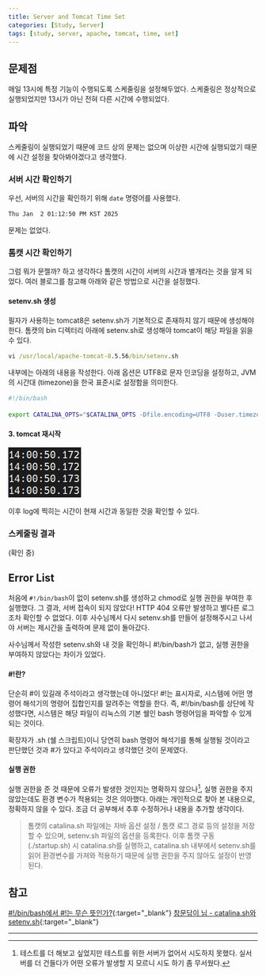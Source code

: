 ```yaml
---
title: Server and Tomcat Time Set
categories: [Study, Server]
tags: [study, server, apache, tomcat, time, set]
---
```


## 문제점

매일 13시에 특정 기능이 수행되도록 스케줄링을 설정해두었다. 스케줄링은 정상적으로 실행되었지만 13시가 아닌 전혀 다른 시간에 수행되었다.

## 파악

스케줄링이 실행되었기 때문에 코드 상의 문제는 없으며 이상한 시간에 실행되었기 때문에 시간 설정을 찾아봐야겠다고 생각했다.<br/>


### 서버 시간 확인하기

우선, 서버의 시간을 확인하기 위해 `date` 명령어를 사용했다.

```cmd
Thu Jan  2 01:12:50 PM KST 2025
```

문제는 없었다.

### 톰캣 시간 확인하기

그럼 뭐가 문젤까? 하고 생각하다 톰캣의 시간이 서버의 시간과 별개라는 것을 알게 되었다. 여러 블로그를 참고해 아래와 같은 방법으로 시간을 설정했다.

#### setenv.sh 생성

필자가 사용하는 tomcat8은 setenv.sh가 기본적으로 존재하지 않기 때문에 생성해야 한다. 톰캣의 bin 디렉터리 아래에 setenv.sh로 생성해야 tomcat이 해당 파일을 읽을 수 있다.

```cmd
vi /usr/local/apache-tomcat-8.5.56/bin/setenv.sh
```

내부에는 아래의 내용을 작성한다. 아래 옵션은 UTF8로 문자 인코딩을 설정하고, JVM의 시간대 (timezone)을 한국 표준시로 설정함을 의미한다.

```sh
#!/bin/bash

export CATALINA_OPTS="$CATALINA_OPTS -Dfile.encoding=UTF8 -Duser.timezone=GMT+9"
```

#### 3. tomcat 재시작

![time](/assets/img/post_img/blog_etc/time.png)

이후 log에 찍히는 시간이 현재 시간과 동일한 것을 확인할 수 있다.

### 스케줄링 결과

(확인 중)


## Error List

처음에 `#!/bin/bash`이 없이 setenv.sh를 생성하고 chmod로 실행 권한을 부여한 후 실행했다. 그 결과, 서버 접속이 되지 않았다! HTTP 404 오류만 발생하고 별다른 로그조차 확인할 수 없었다.
이후 사수님께서 다시 setenv.sh를 만들어 설정해주시고 나서야 서버는 제시간을 출력하며 문제 없이 돌아갔다.

사수님께서 작성한 setenv.sh와 내 것을 확인하니 #!/bin/bash가 없고, 실행 권한을 부여하지 않았다는 차이가 있었다.


#### #!란?

단순히 #이 있길래 주석이라고 생각했는데 아니었다! #!는 표시자로, 시스템에 어떤 명령어 해석기의 명령어 집합인지를 알려주는 역할을 한다. 즉, #!/bin/bash를 상단에 작성했다면, 시스템은 해당 파일이 리눅스의 기본 쉘인 bash 명령어임을 파악할 수 있게 되는 것이다.

확장자가 .sh (쉘 스크립트)이니 당연히 bash 명령어 해석기를 통해 실행될 것이라고 판단했던 것과 #가 있다고 주석이라고 생각했던 것이 문제였다.

#### 실행 권한

실행 권한을 준 것 때문에 오류가 발생한 것인지는 명확하지 않으나[^footnote], 실행 권한을 주지 않았는데도 환경 변수가 적용되는 것은 의아했다. 아래는 개인적으로 찾아 본 내용으로, 정확하지 않을 수 있다. 조금 더 공부해서 추후 수정하거나 내용을 추가할 생각이다.

> 톰캣의 catalina.sh 파일에는 자바 옵션 설정 / 톰캣 로그 경로 등의 설정을 저장할 수 있으며, setenv.sh 파일의 옵션을 등록한다. 이후 톰캣 구동 (./startup.sh) 시 catalina.sh를 실행하고, catalina.sh 내부에서 setenv.sh를 읽어 환경변수를 가져와 적용하기 때문에 실행 권한을 주지 않아도 설정이 반영된다.



## 참고

[#!/bin/bash에서 #!는 무슨 뜻인가?](https://groups.google.com/g/han.comp.os.linux.apps/c/6fpaKm_qI0Q){:target="\_blank"}
[창문닦이 님 - catalina.sh와 setenv.sh](https://wiper2019.tistory.com/226){:target="\_blank"}

---

[^footnote]: 테스트를 더 해보고 싶었지만 테스트를 위한 서버가 없어서 시도하지 못했다. 실서버를 더 건들다가 어떤 오류가 발생할 지 모르니 시도 하기 좀 무서웠다.